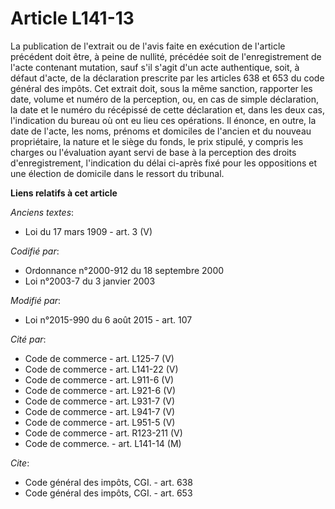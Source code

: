 # Article L141-13

La publication de l'extrait ou de l'avis faite en exécution de l'article précédent doit être, à peine de nullité, précédée
soit de l'enregistrement de l'acte contenant mutation, sauf s'il s'agit d'un acte authentique,  soit, à défaut d'acte, de la
déclaration prescrite par les articles 638 et 653 du code général des impôts. Cet extrait doit, sous la même sanction,
rapporter les date, volume et numéro de la perception, ou, en cas de simple déclaration, la date et le numéro du récépissé de
cette déclaration et, dans les deux cas, l'indication du bureau où ont eu lieu ces opérations. Il énonce, en outre, la date
de l'acte, les noms, prénoms et domiciles de l'ancien et du nouveau propriétaire, la nature et le siège du fonds, le prix
stipulé, y compris les charges ou l'évaluation ayant servi de base à la perception des droits d'enregistrement, l'indication
du délai ci-après fixé pour les oppositions et une élection de domicile dans le ressort du tribunal.

**Liens relatifs à cet article**

_Anciens textes_:

  - Loi du 17 mars 1909 - art. 3 (V)

_Codifié par_:

  - Ordonnance n°2000-912 du 18 septembre 2000
  - Loi n°2003-7 du 3 janvier 2003

_Modifié par_:

  - Loi n°2015-990 du 6 août 2015 - art. 107

_Cité par_:

  - Code de commerce - art. L125-7 (V)
  - Code de commerce - art. L141-22 (V)
  - Code de commerce - art. L911-6 (V)
  - Code de commerce - art. L921-6 (V)
  - Code de commerce - art. L931-7 (V)
  - Code de commerce - art. L941-7 (V)
  - Code de commerce - art. L951-5 (V)
  - Code de commerce - art. R123-211 (V)
  - Code de commerce. - art. L141-14 (M)

_Cite_:

  - Code général des impôts, CGI. - art. 638
  - Code général des impôts, CGI. - art. 653
